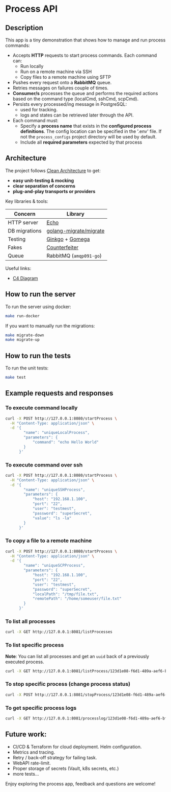 # Process API

## Description
This app is a tiny demonstration that shows how to manage and run process commands:
* Accepts **HTTP** requests to start process commands. Each command can: 
  - Run locally
  - Run on a remote machine via SSH
  - Copy files to a remote machine using SFTP 
* Pushes every request onto a **RabbitMQ** queue.
* Retries messages on failures couple of times. 
* **Consumer/s** processes the queue and performs the required actions based on the command type (localCmd, sshCmd, scpCmd).
* Persists every processed/ing message in PostgreSQL:
  * used for tracking.
  * logs and states can be retrieved later through the API.
* Each command must:
  - Specify a **process name** that exists in the **configured process definitions**. The config location can be specified in the '.env' file. If not the `process_configs` project directory will be used by default.
  - Include all **required parameters** expected by that process

## Architecture

The project follows [Clean Architecture](https://blog.cleancoder.com/uncle-bob/2012/08/13/The-Clean-Architecture.html) to get:

* **easy unit-testing & mocking**  
* **clear separation of concerns**  
* **plug-and-play transports or providers** 

Key libraries & tools:

| Concern | Library |
|---------|---------|
| HTTP server | [Echo](https://echo.labstack.com/) |
| DB migrations | [golang-migrate/migrate](https://github.com/golang-migrate/migrate) |
| Testing | [Ginkgo](https://onsi.github.io/ginkgo/) + [Gomega](https://onsi.github.io/gomega/) |
| Fakes | [Counterfeiter](https://github.com/maxbrunsfeld/counterfeiter) |
| Queue | RabbitMQ (`amqp091-go`) |

Useful links:
* [C4 Diagram](./docs/c4diagram.md)

## How to run the server

To run the server using docker:
```bash
make run-docker
```

If you want to manually run the migrations:

```bash
make migrate-down
make migrate-up
```

## How to run the tests

To run the unit tests:

```bash
make test
```

## Example requests and responses

### To execute command locally

```bash
curl -X POST http://127.0.0.1:8080/startProcess \
  -H "Content-Type: application/json" \
  -d '{
        "name": "uniqueLocalProcess",
        "parameters": {
            "command": "echo Hello World"
        }
      }'
```

### To execute command over ssh

```bash
curl -X POST http://127.0.0.1:8080/startProcess \
  -H "Content-Type: application/json" \
  -d '{
        "name": "uniqueSSHProcess",
        "parameters": {
            "host": "192.168.1.100",
            "port": "22",
            "user": "testmest",
            "password": "superSecret",
            "value": "ls -la"
        }
      }'
```

### To copy a file to a remote machine

```bash
curl -X POST http://127.0.0.1:8080/startProcess \
  -H "Content-Type: application/json" \
  -d '{
        "name": "uniqueSCPProcess",
        "parameters": {
            "host": "192.168.1.100",
            "port": "22",
            "user": "testmest",
            "password": "superSecret",
            "localPath": "/tmp/file.txt",
            "remotePath": "/home/someuser/file.txt"
        }
      }'
```

### To list all processes

```bash
curl -X GET http://127.0.0.1:8081/listProcesses
```

### To list specific process

**Note**: You can list all processes and get an `uuid` back of a previously executed process.

```bash
curl -X GET http://127.0.0.1:8081/listProcess/123d1e08-f6d1-489a-aef6-bf782e7dc7d1
```

### To stop specific process (change process status)

```bash
curl -X POST http://127.0.0.1:8081/stopProcess/123d1e08-f6d1-489a-aef6-bf782e7dc7d1
```

### To get specific process logs

```bash
curl -X GET http://127.0.0.1:8081/processlog/123d1e08-f6d1-489a-aef6-bf782e7dc7d1
```

## Future work:
* CI/CD & Terraform for cloud deployment. Helm configuration.
* Metrics and tracing.
* Retry / back-off strategy for failing task.
* WebAPI rate-limit.
* Proper storage of secrets (Vault, k8s secrets, etc.)
* more tests...

Enjoy exploring the process app, feedback and questions are welcome!
